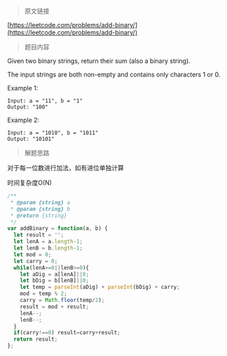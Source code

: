> 原文链接

[https://leetcode.com/problems/add-binary/](https://leetcode.com/problems/add-binary/)
> 题目内容

Given two binary strings, return their sum (also a binary string).

The input strings are both non-empty and contains only characters 1 or 0.

Example 1:
```t
Input: a = "11", b = "1"
Output: "100"
```
Example 2:
```t
Input: a = "1010", b = "1011"
Output: "10101"
```

> 解题思路

对于每一位数进行加法，如有进位单独计算

时间复杂度O(N)

```js
/**
 * @param {string} a
 * @param {string} b
 * @return {string}
 */
var addBinary = function(a, b) {
  let result = '';
  let lenA = a.length-1;
  let lenB = b.length-1;
  let mod = 0;
  let carry = 0;
  while(lenA>=0||lenB>=0){
    let aDig = a[lenA]||0;
    let bDig = b[lenB]||0;
    let temp = parseInt(aDig) + parseInt(bDig) + carry;
    mod = temp % 2;
    carry = Math.floor(temp/2);
    result = mod + result;
    lenA--;
    lenB--;
  }
  if(carry!==0) result=carry+result;
  return result;
};
```